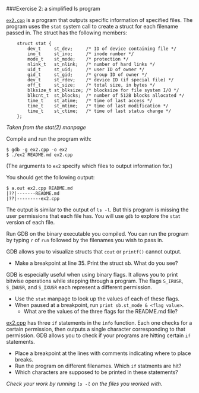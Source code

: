 ###Exercise 2: a simplified ls program

[`ex2.cpp`](ex2.cpp) is a program that outputs specific information of specified files.
The program uses the `stat` system call to create a struct for each filename passed in.
The struct has the following members:

```
    struct stat {
        dev_t     st_dev;     /* ID of device containing file */
        ino_t     st_ino;     /* inode number */
        mode_t    st_mode;    /* protection */
        nlink_t   st_nlink;   /* number of hard links */
        uid_t     st_uid;     /* user ID of owner */
        gid_t     st_gid;     /* group ID of owner */
        dev_t     st_rdev;    /* device ID (if special file) */
        off_t     st_size;    /* total size, in bytes */
        blksize_t st_blksize; /* blocksize for file system I/O */
        blkcnt_t  st_blocks;  /* number of 512B blocks allocated */
        time_t    st_atime;   /* time of last access */
        time_t    st_mtime;   /* time of last modification */
        time_t    st_ctime;   /* time of last status change */
    };
```
_Taken from the stat(2) manpage_

Compile and run the program with:
```
$ gdb -g ex2.cpp -o ex2
$ ./ex2 README.md ex2.cpp
```
(The arguments to `ex2` specify which files to output information for.)

You should get the following output:
```
$ a.out ex2.cpp README.md
|??|-------README.md
|??|---------ex2.cpp
```

The output is similar to the output of `ls -l`.
But this program is missing the user permissions that each file has.
You will use `gdb` to explore the `stat` version of each file.

Run GDB on the binary executable you compiled. You can run the program by
typing `r` of `run` followed by the filenames you wish to pass in.

GDB allows you to visualize structs that `cout` or `printf()` cannot output.
* Make a breakpoint at line 35. Print the struct sb. What do you see?

GDB is especially useful when using binary flags. It allows you to print
bitwise operations while stepping through a program. The flags `S_IRUSR`,
`S_IWUSR`, and `S_IXUSR` each represent a different permission.
* Use the `stat` manpage to look up the values of each of these flags.
* When paused at a breakpoint, run `print sb.st_mode & <flag value>`.
  * What are the values of the three flags for the README.md file?

[ex2.cpp](ex2.cpp) has three `if` statements in the `info` function.
Each one checks for a certain permission, then outputs a single character
corresponding to that permission. GDB allows you to check if your
programs are hitting certain `if` statements.
* Place a breakpoint at the lines with comments indicating where to place breaks.
* Run the program on different filenames. Which `if` statments are hit?
* Which characters are supposed to be printed in these statements?

_Check your work by running `ls -l` on the files you worked with._
